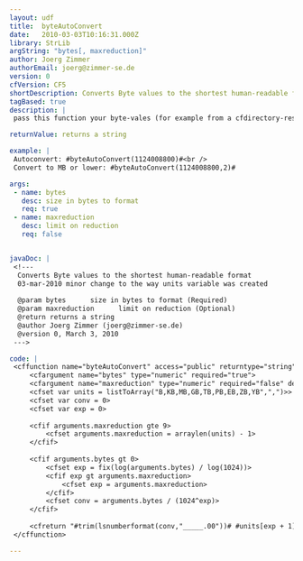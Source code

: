 ```yaml
---
layout: udf
title:  byteAutoConvert
date:   2010-03-03T10:16:31.000Z
library: StrLib
argString: "bytes[, maxreduction]"
author: Joerg Zimmer
authorEmail: joerg@zimmer-se.de
version: 0
cfVersion: CF5
shortDescription: Converts Byte values to the shortest human-readable format
tagBased: true
description: |
 pass this function your byte-vales (for example from a cfdirectory-resultset) and receive the value converted to the shortest possible, human-readable format. It's possible to limit the amount of reduction.

returnValue: returns a string

example: |
 Autoconvert: #byteAutoConvert(1124008800)#<br />
 Convert to MB or lower: #byteAutoConvert(1124008800,2)#

args:
 - name: bytes
   desc: size in bytes to format
   req: true
 - name: maxreduction
   desc: limit on reduction
   req: false


javaDoc: |
 <!---
  Converts Byte values to the shortest human-readable format
  03-mar-2010 minor change to the way units variable was created
  
  @param bytes      size in bytes to format (Required)
  @param maxreduction      limit on reduction (Optional)
  @return returns a string 
  @author Joerg Zimmer (joerg@zimmer-se.de) 
  @version 0, March 3, 2010 
 --->

code: |
 <cffunction name="byteAutoConvert" access="public" returntype="string" output="false">
     <cfargument name="bytes" type="numeric" required="true">
     <cfargument name="maxreduction" type="numeric" required="false" default="9">
     <cfset var units = listToArray("B,KB,MB,GB,TB,PB,EB,ZB,YB",",")>> 
     <cfset var conv = 0>
     <cfset var exp = 0>
     
     <cfif arguments.maxreduction gte 9>
         <cfset arguments.maxreduction = arraylen(units) - 1>
     </cfif>
     
     <cfif arguments.bytes gt 0>
         <cfset exp = fix(log(arguments.bytes) / log(1024))>
         <cfif exp gt arguments.maxreduction>
             <cfset exp = arguments.maxreduction>
         </cfif>
         <cfset conv = arguments.bytes / (1024^exp)>
     </cfif>
             
     <cfreturn "#trim(lsnumberformat(conv,"_____.00"))# #units[exp + 1]#"/>
 </cffunction>

---
```


